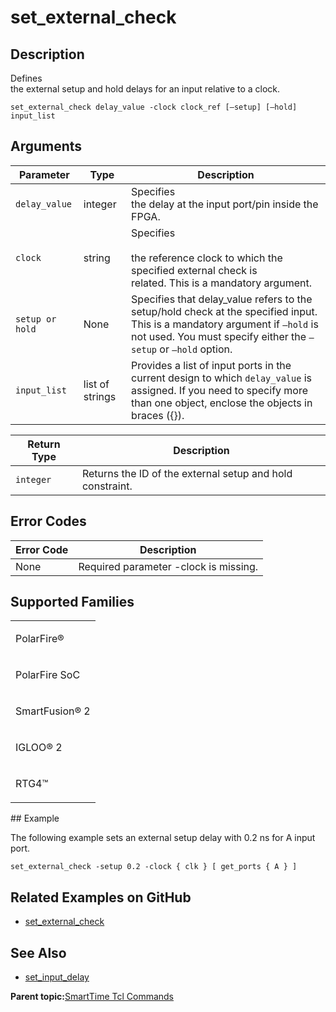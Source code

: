 # set\_external\_check

## Description

Defines<br /> the external setup and hold delays for an input relative to a clock.

```
set_external_check delay_value -clock clock_ref [–setup] [–hold] input_list
```

## Arguments

|Parameter|Type|Description|
|---------|----|-----------|
|`delay_value`|integer|Specifies<br /> the delay at the input port/pin inside the<br /> FPGA.|
|`clock`|string|Specifies<br /> <br /> the reference clock to which the specified external check is<br /> related. This is a mandatory argument.|
|`setup or hold`|None|Specifies that delay\_value refers to the setup/hold check at the specified input. This is a mandatory argument if `–hold` is not used. You must specify either the `–setup` or `–hold` option.|
|`input_list`|list of strings|Provides a list of input ports in the current design to which `delay_value` is assigned. If you need to specify more than one object, enclose the objects in braces \(\{\}\).|

|Return Type|Description|
|-----------|-----------|
|`integer`|Returns the ID of the external setup and hold constraint.|

## Error Codes

|Error Code|Description|
|----------|-----------|
|None|Required parameter -clock is missing.|

## Supported Families

<table id="GUID-56F9E300-6CAB-48D0-9D92-B4EC8F62D904"><tbody><tr><td>

PolarFire®

</td></tr><tr><td>

PolarFire SoC

</td></tr><tr><td>

SmartFusion® 2

</td></tr><tr><td>

IGLOO® 2

</td></tr><tr><td>

RTG4™

</td></tr></tbody>
</table>## Example

The following example sets an external setup delay with 0.2 ns for A input port.

```
set_external_check -setup 0.2 -clock { clk } [ get_ports { A } ]
```

## Related Examples on GitHub

-   [set\_external\_check](https://github.com/MicrochipTech/Libero-SoC-Design-Suite-Tcl-Examples/tree/basic_tcl_examples/SmartTime/set_external_check)

## See Also

-   [set\_input\_delay](GUID-12FAC9A3-79DE-4CC8-8B3C-132B48D04A77.md)

**Parent topic:**[SmartTime Tcl Commands](GUID-96623DD0-9D90-4AFA-90C3-B2BAEEE15670.md)

